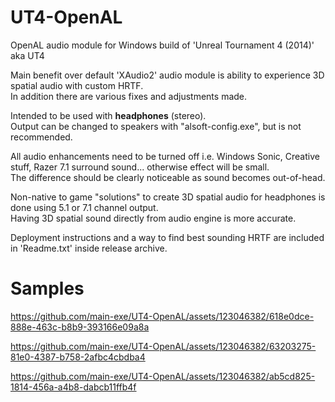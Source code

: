 # UT4-OpenAL

OpenAL audio module for Windows build of 'Unreal Tournament 4 (2014)' aka UT4

Main benefit over default 'XAudio2' audio module is ability to experience 3D spatial audio with custom HRTF.  
In addition there are various fixes and adjustments made.

Intended to be used with **headphones** (stereo).  
Output can be changed to speakers with "alsoft-config.exe", but is not recommended.

All audio enhancements need to be turned off i.e. Windows Sonic, Creative stuff, Razer 7.1 surround sound... otherwise effect will be small.  
The difference should be clearly noticeable as sound becomes out-of-head.

Non-native to game "solutions" to create 3D spatial audio for headphones is done using 5.1 or 7.1 channel output.  
Having 3D spatial sound directly from audio engine is more accurate.

Deployment instructions and a way to find best sounding HRTF are included in 'Readme.txt' inside release archive.

# Samples

https://github.com/main-exe/UT4-OpenAL/assets/123046382/618e0dce-888e-463c-b8b9-393166e09a8a  

https://github.com/main-exe/UT4-OpenAL/assets/123046382/63203275-81e0-4387-b758-2afbc4cbdba4  

https://github.com/main-exe/UT4-OpenAL/assets/123046382/ab5cd825-1814-456a-a4b8-dabcb11ffb4f

